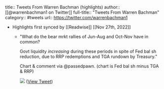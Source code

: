 title:: Tweets From Warren Bachman (highlights)
author:: [[@warrenbachman1 on Twitter]]
full-title:: "Tweets From Warren Bachman"
category:: #tweets
url:: https://twitter.com/warrenbachman1

- Highlights first synced by [[Readwise]] [[Nov 27th, 2022]]
	- "What do the bear mrkt rallies of Jun-Aug and Oct-Nov have in common?
	  
	  Govt liquidity *increasing* during these periods in spite of Fed bal sh reduction, due to RRP redemptions and TGA rundown by Treasury."  
	  
	  Chart & comment via @passedpawn. (chart is Fed bal sh minus TGA & RRP) 
	  
	  ![](https://pbs.twimg.com/media/Fie32UiWYAArL69.jpg) ([View Tweet](https://twitter.com/warrenbachman1/status/1596448611868499968))